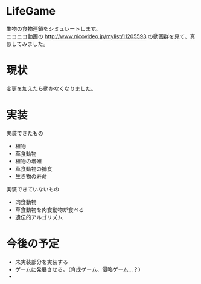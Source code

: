 LifeGame
========

生物の食物連鎖をシミュレートします。  
ニコニコ動画の http://www.nicovideo.jp/mylist/11205593 の動画群を見て、真似してみました。  

現状
====
変更を加えたら動かなくなりました。

実装
====
実装できたもの
- 植物
- 草食動物
- 植物の増殖
- 草食動物の捕食
- 生き物の寿命

実装できていないもの
- 肉食動物
- 草食動物を肉食動物が食べる
- 遺伝的アルゴリズム

今後の予定
==========
- 未実装部分を実装する
- ゲームに発展させる。（育成ゲーム、侵略ゲーム…？）
- 
